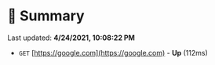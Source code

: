 # 📖 Summary
Last updated: **4/24/2021, 10:08:22 PM**

- `GET` [https://google.com](https://google.com) - **Up** (112ms)
